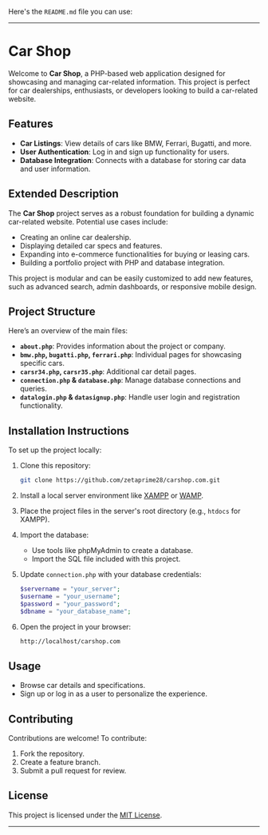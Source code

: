 Here's the `README.md` file you can use:

---

# Car Shop

Welcome to **Car Shop**, a PHP-based web application designed for showcasing and managing car-related information. This project is perfect for car dealerships, enthusiasts, or developers looking to build a car-related website.

## Features
- **Car Listings**: View details of cars like BMW, Ferrari, Bugatti, and more.
- **User Authentication**: Log in and sign up functionality for users.
- **Database Integration**: Connects with a database for storing car data and user information.

## Extended Description
The **Car Shop** project serves as a robust foundation for building a dynamic car-related website. Potential use cases include:
- Creating an online car dealership.
- Displaying detailed car specs and features.
- Expanding into e-commerce functionalities for buying or leasing cars.
- Building a portfolio project with PHP and database integration.

This project is modular and can be easily customized to add new features, such as advanced search, admin dashboards, or responsive mobile design.

## Project Structure
Here’s an overview of the main files:
- **`about.php`**: Provides information about the project or company.
- **`bmw.php`, `bugatti.php`, `ferrari.php`**: Individual pages for showcasing specific cars.
- **`carsr34.php`, `carsr35.php`**: Additional car detail pages.
- **`connection.php` & `database.php`**: Manage database connections and queries.
- **`datalogin.php` & `datasignup.php`**: Handle user login and registration functionality.

## Installation Instructions
To set up the project locally:

1. Clone this repository:
   ```bash
   git clone https://github.com/zetaprime28/carshop.com.git
   ```

2. Install a local server environment like [XAMPP](https://www.apachefriends.org/) or [WAMP](https://www.wampserver.com/).

3. Place the project files in the server's root directory (e.g., `htdocs` for XAMPP).

4. Import the database:
   - Use tools like phpMyAdmin to create a database.
   - Import the SQL file included with this project.

5. Update `connection.php` with your database credentials:
   ```php
   $servername = "your_server";
   $username = "your_username";
   $password = "your_password";
   $dbname = "your_database_name";
   ```

6. Open the project in your browser:
   ```bash
   http://localhost/carshop.com
   ```

## Usage
- Browse car details and specifications.
- Sign up or log in as a user to personalize the experience.

## Contributing
Contributions are welcome! To contribute:
1. Fork the repository.
2. Create a feature branch.
3. Submit a pull request for review.

## License
This project is licensed under the [MIT License](LICENSE).

---
